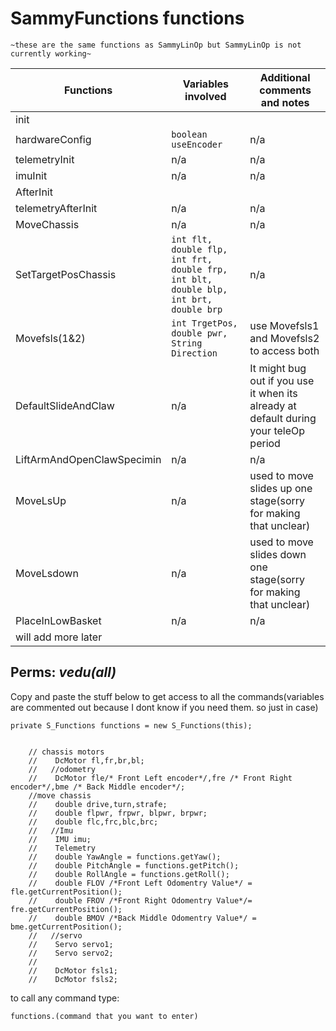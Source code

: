 
# SammyFunctions functions

	~these are the same functions as SammyLinOp but SammyLinOp is not currently working~



| Functions                  | Variables involved                                                                   | Additional comments and notes                                                        |
|----------------------------|--------------------------------------------------------------------------------------|--------------------------------------------------------------------------------------|
| init                       |
| hardwareConfig             | `boolean useEncoder`                                                                 | n/a                                                                                  |
| telemetryInit              | n/a                                                                                  | n/a                                                                                  |
| imuInit                    | n/a                                                                                  | n/a                                                                                  |
| AfterInit                  |
| telemetryAfterInit         | n/a                                                                                  | n/a                                                                                  |
| MoveChassis                | n/a                                                                                  | n/a                                                                                  |
| SetTargetPosChassis        | `int flt, double flp, int frt, double frp, int blt, double blp, int brt, double brp` | n/a                                                                                  |
| Movefsls(1&2)              | `int TrgetPos, double pwr, String Direction`                                         | use Movefsls1 and Movefsls2 to access both                                           |
| DefaultSlideAndClaw        | n/a                                                                                  | It might bug out if you use it when its already at default during your teleOp period |
| LiftArmAndOpenClawSpecimin | n/a                                                                                  | n/a                                                                                  |
| MoveLsUp                   | n/a                                                                                  | used to move slides up one stage(sorry for making that unclear)                      |
| MoveLsdown                 | n/a                                                                                  | used to move slides down one stage(sorry for making that unclear)                    |
| PlaceInLowBasket           | n/a                                                                                  | n/a                                                                                  |
| will add more later        |                                                                                      |                                                                                      |




## **Perms**: *vedu(all)*















Copy and paste the stuff below to get access to 
all the commands(variables are commented out because I
dont know if you need them. so just in case)


~~~~~~~~~~~~~~~~~~~~~~~~~~~~~~~~~~~~~~~~~~~~~~~~
private S_Functions functions = new S_Functions(this);


    // chassis motors
    //    DcMotor fl,fr,br,bl;
    //   //odometry
    //    DcMotor fle/* Front Left encoder*/,fre /* Front Right encoder*/,bme /* Back Middle encoder*/;
    //move chassis
    //    double drive,turn,strafe;
    //    double flpwr, frpwr, blpwr, brpwr;
    //    double flc,frc,blc,brc;
    //   //Imu
    //    IMU imu;
    //    Telemetry
    //    double YawAngle = functions.getYaw();
    //    double PitchAngle = functions.getPitch();
    //    double RollAngle = functions.getRoll();
    //    double FLOV /*Front Left Odomentry Value*/ = fle.getCurrentPosition();
    //    double FROV /*Front Right Odomentry Value*/= fre.getCurrentPosition();
    //    double BMOV /*Back Middle Odomentry Value*/ = bme.getCurrentPosition();
    //   //servo
    //    Servo servo1;
    //    Servo servo2;
    //
    //    DcMotor fsls1;
    //    DcMotor fsls2;
~~~~~~~~~~~~~~~~~~~~~~~~~~~~~~~~~~~~~~~~~~~~~~~~

to call any command type:

`functions.(command that you want to enter)`